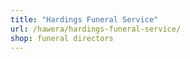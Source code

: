 ```yaml
---
title: "Hardings Funeral Service"
url: /hawera/hardings-funeral-service/
shop: funeral directors
---
```

